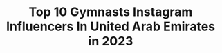 ---
title: Top 10 Gymnasts Instagram Influencers In United Arab Emirates in 2023
description: >-
  Find top gymnasts Instagram influencers in United Arab Emirates in 2023. Most popular hashtags: #mydubai #gymnastics #calisthenics #dubai.
platform: Instagram
hits: 12
text_top: See the most popular Instagram influencers on inBeat.
text_bottom: Our database holds 12 Instagram influencers like this in United Arab Emirates for you to contact.
profiles:
  - username: "lamia_lilwonderofuae"
    fullname: >-
      Lamia Tariq
    bio: >-
      Emirati Gymnast🇦🇪🤸🏻‍♀️🦄 Compete in RG to win medals🥇🥉 Won MBR Sport Award 2019🏆 هدفي التنافس في أولمبياد والفوز بالميدالية الذهبية🥇🇦🇪 ❤🇦🇪
    location: "United Arab Emirates"
    followers: 17034
    engagement: 919
    commentsToLikes: 0.027115
    id: ck5zmawxym8f20i14twzno9y4
    verified: false
    hashtags: "#training, #olympicchannel, #kidsindubai, #beyourownkindofbeautiful"
  - username: "worldofeva"
    fullname: >-
      EVA✨Flexibility & Mindfulness
    bio: >-
      Bring passion into everything you do 💫 🥀 Flexibility ✧ Yoga ✧ Stretching 🔮 Magical moments & adventures 🌙 Create your own dream life 📚 My EBOOK out 🔜
    location: "United Arab Emirates"
    followers: 21762
    engagement: 444
    commentsToLikes: 0.057929
    id: ck14jk4h2kriv0i1912ora5pz
    verified: false
    hashtags: "#yogapractice, #handstanding, #splitseverywhere, #yogainspiration"
  - username: "fares_calisthenics"
    fullname: >-
      Fares🐺
    bio: >-
      2 time 1st place BOTB 1vs1 1st place Arnold classic calisthenics championship Melbourne’18 1st place redbull SW
    location: "United Arab Emirates"
    followers: 10657
    engagement: 729
    commentsToLikes: 0.062561
    id: ck55lhb3i1kau0i11wiwf3u3u
    verified: false
    hashtags: "#calisthenicsworkout, #calisthenicsfreestyle, #mydubai, #freestylecalisthenics"
  - username: "dr_marcfit"
    fullname: >-
      Asem Marc Bacha. DDS
    bio: >-
      Dentist | Oral Implantology Professor at UIC @gornation Athlete 🏆🥇WCO Battle of the Bars Dubai 2019 🏆🥇Feswc Arnold Classic Europe 2019
    location: "United Arab Emirates"
    followers: 9741
    engagement: 752
    commentsToLikes: 0.040541
    id: ck5zvl4zd4fw00i14r0yv8e36
    verified: false
    hashtags: "#handstand, #vertical, #oralsurgeon, #dentistry"
  - username: "justinshape"
    fullname: >-
      Justin Garcia
    bio: >-
      📍Dubai Personal Trainer 🇦🇪 ⭐️WCO Elite Coach 🏆WCO USA Featherweight Champ 👇ALL-LEVEL PLANCHE TEXTBOOK ($25)
    location: "United Arab Emirates"
    followers: 33268
    engagement: 113
    commentsToLikes: 0.045211
    id: ck5pzkq7y1gbf0i11jeuq9r1q
    verified: false
    hashtags: "#crossfit, #life, #trainer, #handbalancing"
  - username: "fahad_mousa_"
    fullname: >-
      FAHAD KAISARI | فهد الكيسري
    bio: >-
      Futsal player ‏‎Snapchat : fahadmousa_8
    location: "United Arab Emirates"
    followers: 50132
    engagement: 340
    commentsToLikes: 0.049540
    id: ck9wfad9vnybx0j78i66oscgw
    verified: false
    hashtags: "#jentalman, #armani, #body, #modeling"
  - username: "maximshatrov"
    fullname: >-
      DUBAI PHOTOGRAPHER FILMMAKER
    bio: >-
      Sport and Lifestyle | Photographer & Filmmaker | Dubai 🇦🇪 | @redbullphotography | Ambassador | @elinchrom_ltd | WhatsApp |+971503412101 |
    location: "United Arab Emirates"
    followers: 7301
    engagement: 1202
    commentsToLikes: 0.045136
    id: ck5q5btqgs6190i11gldfpmxw
    verified: false
    hashtags: "#dubaivideographer, #sportphotographer, #dubaiyogateacher, #elinchrom"
  - username: "ferdubai"
    fullname: >-
      Fernando 🇪🇸 | Dubai 🇦🇪
    bio: >-
      💪🏼Getting ambitious people in shape in 90days. Check the results of my last clients after the lock down 🦠 12weeks plan👉🏼 @fernando_transformations
    location: "United Arab Emirates"
    followers: 51929
    engagement: 244
    commentsToLikes: 0.027895
    id: ck5zvkxyv4ffr0i142x0u7ckz
    verified: false
    hashtags: "#jumeirah, #motivationalquotes, #fitlife, #training"
  - username: "isa_galvao"
    fullname: >-
      ISABELLA GALVÃO, 25 🇧🇷
    bio: >-
      CIRCUS / LIFESTYLE / FITNESS 📍Dubai ▫️Aerialist/Acrobat at @laperledxb 🎭 ▫️Gymnastics, Circus, Stretching Coach ▫️P.T ▫️Master Degree Sports Training
    location: "United Arab Emirates"
    followers: 7098
    engagement: 901
    commentsToLikes: 0.040321
    id: ckap20658wtcf0i78prrhfs74
    verified: false
    hashtags: "#workout, #calisthenics, #circuslife, #circusinspiration"
  - username: "mar_violinha"
    fullname: >-
      Marina :)
    bio: >-
      🤸🏼‍♀️ Calisthenics | HANDSTAND | Mobility Online handstand courses available Co-founder of @fortem__
    location: "United Arab Emirates"
    followers: 31187
    engagement: 166
    commentsToLikes: 0.039155
    id: ck5zk5qbriv410i148z7y8t3a
    verified: false
    hashtags: "#inversions, #flexibilitytraining, #lifeisbetterupsidedown, #backbends"
---